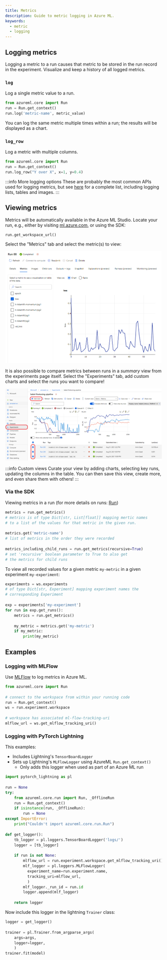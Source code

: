 ```yaml
---
title: Metrics
description: Guide to metric logging in Azure ML.
keywords:
  - metric
  - logging
---
```


## Logging metrics

Logging a metric to a run causes that metric to be stored in the run record in the experiment.
Visualize and keep a history of all logged metrics.


### `log`

Log a single metric value to a run.

```python
from azureml.core import Run
run = Run.get_context()
run.log('metric-name', metric_value)
```

You can log the same metric multiple times within a run; the results will be displayed as a chart.

### `log_row`

Log a metric with multiple columns.

```python
from azureml.core import Run
run = Run.get_context()
run.log_row("Y over X", x=1, y=0.4)
```

:::info More logging options
These are probably the most common APIs used for logging metrics, but see [here](https://docs.microsoft.com/azure/machine-learning/how-to-log-view-metrics#data-types) for a complete
list, including logging lists, tables and images.
:::

## Viewing metrics

Metrics will be automatically available in the Azure ML Studio. Locate your run, e.g., either
by visiting [ml.azure.com](https://ml.azure.com), or using the SDK:

```
run.get_workspace_url()
```

Select the "Metrics" tab and select the metric(s) to view:

![](/img/view-metrics.png)

It is also possible to compare metrics between runs in a _summary_ view from the experiments page itself. Select the "Experiments" tab, add custom charts and select the runs you want to compare!

![](/img/custom-view.png)

:::info Custom views
Curate your view by adding charts, selecting key runs, updating the columns in the table.
You can then save this view, create more, and even share them with others!
:::

### Via the SDK

Viewing metrics in a run (for more details on runs: [Run](run))

```python
metrics = run.get_metrics()
# metrics is of type Dict[str, List[float]] mapping mertic names
# to a list of the values for that metric in the given run.

metrics.get('metric-name')
# list of metrics in the order they were recorded

metrics_including_child_runs = run.get_metrics(recursive=True)
# set 'recursive' boolean parameter to True to also get
# the metrics for child runs 
```

To view all recorded values for a given metric `my-metric` in a
given experiment `my-experiment`:

```python
experiments = ws.experiments
# of type Dict[str, Experiment] mapping experiment names the
# corresponding Experiment

exp = experiments['my-experiment']
for run in exp.get_runs():
    metrics = run.get_metrics()
    
    my_metric = metrics.get('my-metric')
    if my_metric:
        print(my_metric)
```

## Examples

### Logging with MLFlow

Use [MLFlow](https://mlflow.org/) to log metrics in Azure ML.

```python
from azureml.core import Run

# connect to the workspace from within your running code
run = Run.get_context()
ws = run.experiment.workspace

# workspace has associated ml-flow-tracking-uri
mlflow_url = ws.get_mlflow_tracking_uri()
```

### Logging with PyTorch Lightning

This examples:
- Includes Lightning's `TensorBoardLogger`
- Sets up Lightning's `MLFlowLogger` using AzureML `Run.get_context()`
  - Only adds this logger when used as part of an Azure ML run

```python
import pytorch_lightning as pl

run = None
try:
    from azureml.core.run import Run, _OfflineRun
    run = Run.get_context()
    if isinstance(run, _OfflineRun):
        run = None
except ImportError:
    print("Couldn't import azureml.core.run.Run")

def get_logger():
    tb_logger = pl.loggers.TensorBoardLogger('logs/')
    logger = [tb_logger]
    
    if run is not None:
        mlflow_url = run.experiment.workspace.get_mlflow_tracking_uri()
        mlf_logger = pl.loggers.MLFlowLogger(
          experiment_name=run.experiment.name,
          tracking_uri=mlflow_url,
          )
        mlf_logger._run_id = run.id
        logger.append(mlf_logger)

    return logger
```

Now include this logger in the lightning `Trainer` class:

```python
logger = get_logger()

trainer = pl.Trainer.from_argparse_args(
    args=args,
    logger=logger,
    )
trainer.fit(model)
```
